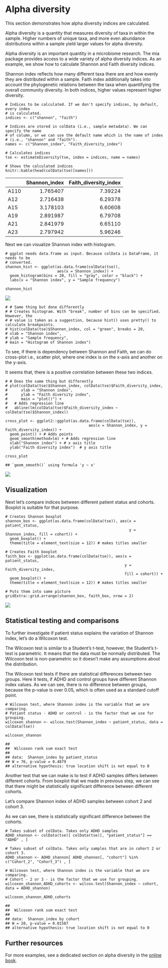 # Alpha diversity

This section demonstrates how alpha diversity indices are calculated.

Alpha diversity is a quantity that measures diversity of taxa in within
the sample. Higher numbers of unique taxa, and more even abundance
distributions within a sample yield larger values for alpha diversity.

Alpha diversity is an important quantity in a microbiome research. The
mia package provides access to a wide variety of alpha diversity
indices. As an example, we show how to calculate Shannon and Faith
diversity indices.

Shannon index reflects how many different taxa there are and how evenly
they are distributed within a sample. Faith index additionally takes
into account the phylogenetic relations between the taxa when
quantifying the overall community diversity. In both indices, higher
values represent higher diversity.

    # Indices to be calculated. If we don't specify indices, by default, every index
    # is calculated.
    indices <- c("shannon", "faith")

    # Indices are stored in colData (i.e., sample metadata). We can specify the name
    # of column, or we can use the default name which is the name of index 
    # (i.e., "shannon" and "faith"). 
    names <- c("Shannon_index", "Faith_diversity_index")

    # Calculates indices
    tse <- estimateDiversity(tse, index = indices, name = names)

    # Shows the calculated indices
    knitr::kable(head(colData(tse)[names]))

<table>
<thead>
<tr class="header">
<th style="text-align: left;"></th>
<th style="text-align: right;">Shannon_index</th>
<th style="text-align: right;">Faith_diversity_index</th>
</tr>
</thead>
<tbody>
<tr class="odd">
<td style="text-align: left;">A110</td>
<td style="text-align: right;">1.765407</td>
<td style="text-align: right;">7.39224</td>
</tr>
<tr class="even">
<td style="text-align: left;">A12</td>
<td style="text-align: right;">2.716438</td>
<td style="text-align: right;">6.29378</td>
</tr>
<tr class="odd">
<td style="text-align: left;">A15</td>
<td style="text-align: right;">3.178103</td>
<td style="text-align: right;">6.60608</td>
</tr>
<tr class="even">
<td style="text-align: left;">A19</td>
<td style="text-align: right;">2.891987</td>
<td style="text-align: right;">6.79708</td>
</tr>
<tr class="odd">
<td style="text-align: left;">A21</td>
<td style="text-align: right;">2.841979</td>
<td style="text-align: right;">6.65110</td>
</tr>
<tr class="even">
<td style="text-align: left;">A23</td>
<td style="text-align: right;">2.797942</td>
<td style="text-align: right;">5.96246</td>
</tr>
</tbody>
</table>

Next we can visualize Shannon index with histogram.

    # ggplot needs data.frame as input. Because colData is DataFrame, it needs to be 
    # converted. 
    shannon_hist <- ggplot(as.data.frame(colData(tse)), 
                           aes(x = Shannon_index)) + 
      geom_histogram(bins = 20, fill = "gray", color = "black") +
      labs(x = "Shannon index", y = "Sample frequency")

    shannon_hist

![](alpha_files/figure-markdown_strict/unnamed-chunk-2-1.png)

    # # Same thing but done differently
    # # Creates histogram. With "break", number of bins can be specified. However, the
    # # value is taken as a suggestion, because hist() uses pretty() to calculate breakpoints.
    # hist(colData(tse)$Shannon_index, col = "green", breaks = 20,
    # xlab = "Shannon index",
    # ylab = "Sample frequency",
    # main = "Histogram of Shannon index")

To see, if there is dependency between Shannon and Faith, we can do
cross-plot i.e., scatter plot, where one index is on the x-axis and
another on the y-axis.

It seems that, there is a positive correlation between these two
indices.

    # # Does the same thing but differently
    # plot(colData(tse)$Shannon_index, colData(tse)$Faith_diversity_index,
    #      xlab = "Shannon index",
    #      ylab = "Faith diversity index",
    #      main = "plot()") +
    #   # Adds regression line
    #   abline(lm(colData(tse)$Faith_diversity_index ~ colData(tse)$Shannon_index)) 

    cross_plot <- ggplot2::ggplot(as.data.frame(colData(tse)), 
                                         aes(x = Shannon_index, y = Faith_diversity_index)) + 
      geom_point() + # Adds points
      geom_smooth(method=lm) + # Adds regression line
      xlab("Shannon index") + # x axis title
      ylab("Faith diversity index")  # y axis title

    cross_plot

    ## `geom_smooth()` using formula 'y ~ x'

![](alpha_files/figure-markdown_strict/unnamed-chunk-4-1.png)

## Visualization

Next let’s compare indices between different patient status and cohorts.
Boxplot is suitable for that purpose.

    # Creates Shannon boxplot 
    shannon_box <- ggplot(as.data.frame(colData(tse)), aes(x = patient_status, 
                                                           y = Shannon_index, fill = cohort)) + 
      geom_boxplot() +
      theme(title = element_text(size = 12)) # makes titles smaller

    # Creates Faith boxplot 
    faith_box <- ggplot(as.data.frame(colData(tse)), aes(x = patient_status, 
                                                         y = Faith_diversity_index, 
                                                         fill = cohort)) + 
      geom_boxplot() +
      theme(title = element_text(size = 12)) # makes titles smaller

    # Puts them into same picture
    gridExtra::grid.arrange(shannon_box, faith_box, nrow = 2)

![](alpha_files/figure-markdown_strict/unnamed-chunk-5-1.png)

## Statistical testing and comparisons

To further investigate if patient status explains the variation of
Shannon index, let’s do a Wilcoxon test.

The Wilcoxon test is similar to a Student’s t-test, however, the
Student’s t-test is parametric. It means that the data must be normally
distributed. The Wilcoxon test is non-parametric so it doesn’t make any
assumptions about the distribution.

The Wilcoxon test tests if there are statistical differences between two
groups. Here it tests, if ADHD and control groups have different Shannon
index values. As we can see, there is no difference between groups,
because the p-value is over 0.05, which is often used as a standard
cutoff point.

    # Wilcoxon test, where Shannon index is the variable that we are comparing. 
    # Patient status - ADHD or control - is the factor that we use for grouping. 
    wilcoxon_shannon <- wilcox.test(Shannon_index ~ patient_status, data = colData(tse))

    wilcoxon_shannon

    ## 
    ##  Wilcoxon rank sum exact test
    ## 
    ## data:  Shannon_index by patient_status
    ## W = 76, p-value = 0.4879
    ## alternative hypothesis: true location shift is not equal to 0

Another test that we can make is to test if ADHD samples differs between
different cohorts. From boxplot that we made in previous step, we can
see that there might be statistically significant difference between
different cohorts.

Let’s compare Shannon index of ADHD samples between cohort 2 and cohort
3.

As we can see, there is statistically significant difference between the
cohorts.

    # Takes subset of colData. Takes only ADHD samples
    ADHD_shannon <- colData(tse)[ colData(tse)[, "patient_status"] == "ADHD" , ]

    # Takes subset of colData. Takes only samples that are in cohort 2 or cohort 3.
    ADHD_shannon <- ADHD_shannon[ ADHD_shannon[, "cohort"] %in% c("Cohort_2", "Cohort_3") , ]

    # Wilcoxon test, where Shannon index is the variable that we are comparing. 
    # Cohort - 2 or 3 - is the factor that we use for grouping. 
    wilcoxon_shannon_ADHD_cohorts <- wilcox.test(Shannon_index ~ cohort, data = ADHD_shannon)

    wilcoxon_shannon_ADHD_cohorts

    ## 
    ##  Wilcoxon rank sum exact test
    ## 
    ## data:  Shannon_index by cohort
    ## W = 20, p-value = 0.01587
    ## alternative hypothesis: true location shift is not equal to 0

## Further resources

For more examples, see a dedicated section on alpha diversity in the
[online book](https://microbiome.github.io/OMA/).
